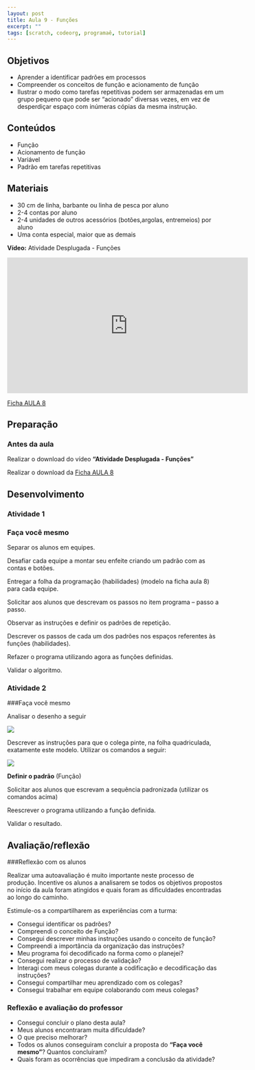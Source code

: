 ```yaml
---
layout: post
title: Aula 9 - Funções
excerpt: ""
tags: [scratch, codeorg, programaê, tutorial]
---
```


## Objetivos
 - Aprender a identificar padrões em processos
 - Compreender os conceitos de função e acionamento de função
 - Ilustrar o modo como tarefas repetitivas podem ser armazenadas em um grupo pequeno que pode ser “acionado” diversas vezes, em vez de desperdiçar espaço com inúmeras cópias da mesma instrução.

## Conteúdos
 - Função
 - Acionamento de função
 - Variável
 - Padrão em tarefas repetitivas

## Materiais
 - 30 cm de linha, barbante ou linha de pesca por aluno
 - 2-4 contas por aluno
 - 2-4 unidades de outros acessórios (botões,argolas, entremeios) por aluno
 - Uma conta especial, maior que as demais

**Vídeo:**
Atividade Desplugada - Funções

<iframe width="560" height="315" src="https://www.youtube.com/embed/NAViNTHS3LU" frameborder="0" allowfullscreen></iframe>

[Ficha AULA 8](/blocos/pdf/Ficha%208-Funcoes.pdf)

## Preparação

### Antes da aula

Realizar o download do vídeo **“Atividade Desplugada - Funções”**

Realizar o download da [Ficha AULA 8](/blocos/pdf/Ficha%208-Funcoes.pdf)


## Desenvolvimento

### Atividade 1

### Faça você mesmo
Separar os alunos em equipes.

Desafiar cada equipe a montar seu enfeite criando um padrão com as contas e botões.

Entregar a folha da programação (habilidades)  (modelo na ficha aula 8) para cada equipe.

Solicitar aos alunos que descrevam os passos no item programa – passo a passo.

Observar as instruções e definir os padrões de repetição.

Descrever os passos de cada um dos padrões nos espaços referentes às funções (habilidades).

Refazer o programa utilizando agora as funções definidas.

Validar o algoritmo.

### Atividade 2

###Faça você mesmo

Analisar o desenho a seguir

![](/blocos/imagens/Aula9-1.png)

Descrever as instruções para que o colega pinte, na folha quadriculada, exatamente este modelo. Utilizar os comandos a seguir:

![](/blocos/imagens/Aula9-2.png)

**Definir o padrão** (Função)

Solicitar aos alunos que escrevam a sequência padronizada (utilizar os comandos acima)

Reescrever o programa utilizando a função definida.

Validar o resultado.



## Avaliação/reflexão

###Reflexão com os alunos

Realizar uma autoavaliação é muito importante neste processo de produção. Incentive os alunos a analisarem se todos os objetivos propostos no início da aula foram atingidos e quais foram as dificuldades encontradas ao longo do caminho.

Estimule-os a compartilharem as experiências com a turma:

 - Consegui identificar os padrões?
 - Compreendi o conceito de Função?
 - Consegui descrever minhas instruções usando o conceito de função?
 - Compreendi a importância da organização das instruções?
 - Meu programa foi decodificado na forma como o planejei?
 - Consegui realizar o processo de validação?
 - Interagi com meus colegas durante a codificação e decodificação das instruções?
 - Consegui compartilhar meu aprendizado com os colegas?
 - Consegui trabalhar em equipe colaborando com meus colegas?

### Reflexão e avaliação do professor
 - Consegui concluir o plano desta aula?
 - Meus alunos encontraram muita dificuldade?
 - O que preciso melhorar?
 - Todos os alunos conseguiram concluir a proposta do **“Faça você mesmo”**? Quantos concluíram?
 - Quais foram as ocorrências que impediram a conclusão da atividade?
